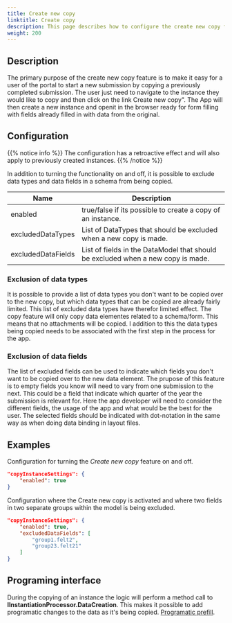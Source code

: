 ```yaml
---
title: Create new copy
linktitle: Create copy
description: This page describes how to configure the create new copy functionality in an app.
weight: 200
---
```


## Description
The primary purpose of the create new copy feature is to make it easy for a user of the portal to start a new submission by copying a previously completed submission. The user just need to navigate to the instance they would like to copy and then click on the link Create new copy". The App will then create a new instance and openit in the browser ready for form filling with fields already filled in with data from the original.

## Configuration

{{% notice info  %}}
The configuration has a retroactive effect and will also apply to previously created instances.
{{% /notice %}}

In addition to turning the functionality on and off, it is possible to exclude data types and data fields in a schema from being copied.

| Name               | Description                                                                      |
| ------------------ | -------------------------------------------------------------------------------- |
| enabled            | true/false if its possible to create a copy of an instance.                      |
| excludedDataTypes  | List of DataTypes that should be excluded when a new copy is made.               |
| excludedDataFields | List of fields in the DataModel that should be excluded when a new copy is made. |

### Exclusion of data types

It is possible to provide a list of data types you don't want to be copied over to the new copy, but which data types that can be copied are already fairly limited. This list of excluded data types have therefor limited effect. The copy feature will only copy data elementes related to a schema/form. This means that no attachments will be copied. I addition to this the data types being copied needs to be associated with the first step in the process for the app.

### Exclusion of data fields

The list of excluded fields can be used to indicate which fields you don't want to be copied over to the new data element. The prupose of this feature is to empty fields you know will need to vary from one submission to the next. This could be a field that indicate which quarter of the year the submission is relevant for. Here the app developer will need to consider the different fields, the usage of the app and what would be the best for the user. The selected fields should be indicated with dot-notation in the same way as when doing data binding in layout files.

## Examples

Configuration for turning the *Create new copy* feature on and off.

```json
"copyInstanceSettings": {
    "enabled": true
}
```

Configuration where the Create new copy is activated and where two fields in two separate groups within the model is being excluded.

```json
"copyInstanceSettings": {
    "enabled": true,
    "excludedDataFields": [
        "group1.felt2",
        "group23.felt21"
    ]
}
```
## Programing interface

During the copying of an instance the logic will perform a method call to **IInstantiationProcessor.DataCreation**. This makes it possible to add programatic changes to the data as it's being copied. [Programatic prefill](/app/development/data/prefill/custom/).
